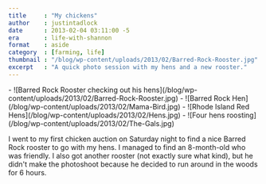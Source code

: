 ```yaml
---
title     : "My chickens"
author    : justintadlock
date      : 2013-02-04 03:11:00 -5
era       : life-with-shannon
format    : aside
category  : [farming, life]
thumbnail : "/blog/wp-content/uploads/2013/02/Barred-Rock-Rooster.jpg"
excerpt   : "A quick photo session with my hens and a new rooster."
---
```


<div class="block-gallery columns-2 alignwide" markdown="1">
- ![Barred Rock Rooster checking out his hens](/blog/wp-content/uploads/2013/02/Barred-Rock-Rooster.jpg)
- ![Barred Rock Hen](/blog/wp-content/uploads/2013/02/Mama-Bird.jpg)
- ![Rhode Island Red Hens](/blog/wp-content/uploads/2013/02/Hens.jpg)
- ![Four hens roosting](/blog/wp-content/uploads/2013/02/The-Gals.jpg)
</div>

I went to my first chicken auction on Saturday night to find a nice Barred Rock rooster to go with my hens.  I managed to find an 8-month-old who was friendly.  I also got another rooster (not exactly sure what kind), but he didn't make the photoshoot because he decided to run around in the woods for 6 hours.
